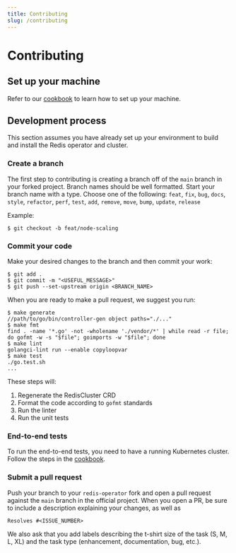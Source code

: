 ```yaml
---
title: Contributing
slug: /contributing
---
```


# Contributing

## Set up your machine

Refer to our [cookbook](cookbook.md#installation) to learn how to set up your machine.

## Development process

This section assumes you have already set up your environment to build and install the Redis operator and cluster.

### Create a branch

The first step to contributing is creating a branch off of the `main` branch in your forked project. Branch names should be well formatted. Start your branch name with a type. Choose one of the following:
`feat`, `fix`, `bug`, `docs`, `style`, `refactor`, `perf`, `test`, `add`, `remove`, `move`, `bump`, `update`, `release`

Example:
```console
$ git checkout -b feat/node-scaling
```
### Commit your code

Make your desired changes to the branch and then commit your work:
```console
$ git add .
$ git commit -m "<USEFUL_MESSAGE>"
$ git push --set-upstream origin <BRANCH_NAME>
```

When you are ready to make a pull request, we suggest you run:

```console
$ make generate
//path/to/go/bin/controller-gen object paths="./..."
$ make fmt
find . -name '*.go' -not -wholename './vendor/*' | while read -r file; do gofmt -w -s "$file"; goimports -w "$file"; done
$ make lint
golangci-lint run --enable copyloopvar
$ make test
./go.test.sh
...
```

These steps will:
1. Regenerate the RedisCluster CRD
2. Format the code according to `gofmt` standards
3. Run the linter
4. Run the unit tests

### End-to-end tests

To run the end-to-end tests, you need to have a running Kubernetes cluster. Follow the steps in the [cookbook](cookbook.md#run-end-to-end-tests).

### Submit a pull request

Push your branch to your `redis-operator` fork and open a pull request against the `main` branch in the official project. When you open a PR, be sure to include a description explaining your changes, as well as
```text
Resolves #<ISSUE_NUMBER>
```
We also ask that you add labels describing the t-shirt size of the task (S, M, L, XL) and the task type (enhancement, documentation, bug, etc.).
